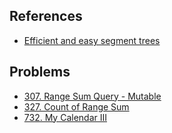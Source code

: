 ## References
* [Efficient and easy segment trees](https://codeforces.com/blog/entry/18051)

## Problems
* [307. Range Sum Query - Mutable](https://github.com/cglotr/cs/blob/master/leetcode/000307/problem.md)
* [327. Count of Range Sum](https://leetcode.com/problems/count-of-range-sum/)
* [732. My Calendar III](https://leetcode.com/problems/my-calendar-iii/)
